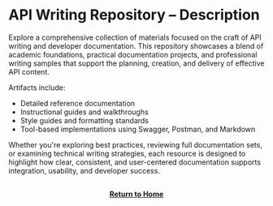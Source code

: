 # API Writing Repository – Description

Explore a comprehensive collection of materials focused on the craft of API writing and developer documentation. This repository showcases a blend of academic foundations, practical documentation projects, and professional writing samples that support the planning, creation, and delivery of effective API content.

Artifacts include:

- Detailed reference documentation  
- Instructional guides and walkthroughs  
- Style guides and formatting standards  
- Tool-based implementations using Swagger, Postman, and Markdown  

Whether you're exploring best practices, reviewing full documentation sets, or examining technical writing strategies, each resource is designed to highlight how clear, consistent, and user-centered documentation supports integration, usability, and developer success.

<h2></h2>
<p align="center">
  <a href="https://github.com/rlangc"><b>Return to Home</b></a>
